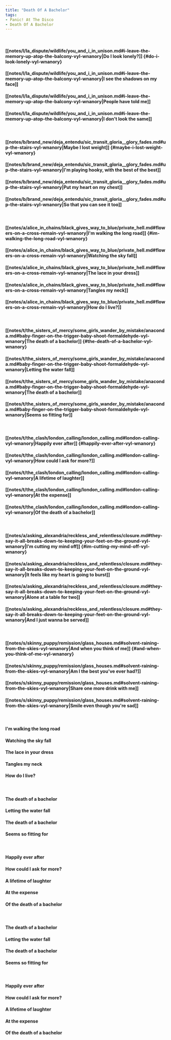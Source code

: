 ```yaml
---
title: "Death Of A Bachelor"
tags:
- Panic! At The Disco
- Death Of A Bachelor
---
```

&nbsp;
#### [[notes/l/la_dispute/wildlife/you_and_i_in_unison.md#i-leave-the-memory-up-atop-the-balcony-vyl-wnanory|Do I look lonely?]] {#do-i-look-lonely-vyl-wnanory}
#### [[notes/l/la_dispute/wildlife/you_and_i_in_unison.md#i-leave-the-memory-up-atop-the-balcony-vyl-wnanory|I see the shadows on my face]]
#### [[notes/l/la_dispute/wildlife/you_and_i_in_unison.md#i-leave-the-memory-up-atop-the-balcony-vyl-wnanory|People have told me]]
#### [[notes/l/la_dispute/wildlife/you_and_i_in_unison.md#i-leave-the-memory-up-atop-the-balcony-vyl-wnanory|I don't look the same]]
&nbsp;
#### [[notes/b/brand_new/deja_entendu/sic_transit_gloria__glory_fades.md#up-the-stairs-vyl-wnanory|Maybe I lost weight]] {#maybe-i-lost-weight-vyl-wnanory}
#### [[notes/b/brand_new/deja_entendu/sic_transit_gloria__glory_fades.md#up-the-stairs-vyl-wnanory|I'm playing hooky, with the best of the best]]
#### [[notes/b/brand_new/deja_entendu/sic_transit_gloria__glory_fades.md#up-the-stairs-vyl-wnanory|Put my heart on my chest]]
#### [[notes/b/brand_new/deja_entendu/sic_transit_gloria__glory_fades.md#up-the-stairs-vyl-wnanory|So that you can see it too]]
&nbsp;
#### [[notes/a/alice_in_chains/black_gives_way_to_blue/private_hell.md#flowers-on-a-cross-remain-vyl-wnanory|I'm walking the long road]] {#im-walking-the-long-road-vyl-wnanory}
#### [[notes/a/alice_in_chains/black_gives_way_to_blue/private_hell.md#flowers-on-a-cross-remain-vyl-wnanory|Watching the sky fall]]
#### [[notes/a/alice_in_chains/black_gives_way_to_blue/private_hell.md#flowers-on-a-cross-remain-vyl-wnanory|The lace in your dress]]
#### [[notes/a/alice_in_chains/black_gives_way_to_blue/private_hell.md#flowers-on-a-cross-remain-vyl-wnanory|Tangles my neck]]
#### [[notes/a/alice_in_chains/black_gives_way_to_blue/private_hell.md#flowers-on-a-cross-remain-vyl-wnanory|How do I live?]]
&nbsp;
#### [[notes/t/the_sisters_of_mercy/some_girls_wander_by_mistake/anaconda.md#baby-finger-on-the-trigger-baby-shoot-formaldehyde-vyl-wnanory|The death of a bachelor]] {#the-death-of-a-bachelor-vyl-wnanory}
#### [[notes/t/the_sisters_of_mercy/some_girls_wander_by_mistake/anaconda.md#baby-finger-on-the-trigger-baby-shoot-formaldehyde-vyl-wnanory|Letting the water fall]]
#### [[notes/t/the_sisters_of_mercy/some_girls_wander_by_mistake/anaconda.md#baby-finger-on-the-trigger-baby-shoot-formaldehyde-vyl-wnanory|The death of a bachelor]]
#### [[notes/t/the_sisters_of_mercy/some_girls_wander_by_mistake/anaconda.md#baby-finger-on-the-trigger-baby-shoot-formaldehyde-vyl-wnanory|Seems so fitting for]]
&nbsp;
#### [[notes/t/the_clash/london_calling/london_calling.md#london-calling-vyl-wnanory|Happily ever after]] {#happily-ever-after-vyl-wnanory}
#### [[notes/t/the_clash/london_calling/london_calling.md#london-calling-vyl-wnanory|How could I ask for more?]]
#### [[notes/t/the_clash/london_calling/london_calling.md#london-calling-vyl-wnanory|A lifetime of laughter]]
#### [[notes/t/the_clash/london_calling/london_calling.md#london-calling-vyl-wnanory|At the expense]]
#### [[notes/t/the_clash/london_calling/london_calling.md#london-calling-vyl-wnanory|Of the death of a bachelor]]
&nbsp;
#### [[notes/a/asking_alexandria/reckless_and_relentless/closure.md#they-say-it-all-breaks-down-to-keeping-your-feet-on-the-ground-vyl-wnanory|I'm cutting my mind off]] {#im-cutting-my-mind-off-vyl-wnanory}
#### [[notes/a/asking_alexandria/reckless_and_relentless/closure.md#they-say-it-all-breaks-down-to-keeping-your-feet-on-the-ground-vyl-wnanory|It feels like my heart is going to burst]]
#### [[notes/a/asking_alexandria/reckless_and_relentless/closure.md#they-say-it-all-breaks-down-to-keeping-your-feet-on-the-ground-vyl-wnanory|Alone at a table for two]]
#### [[notes/a/asking_alexandria/reckless_and_relentless/closure.md#they-say-it-all-breaks-down-to-keeping-your-feet-on-the-ground-vyl-wnanory|And I just wanna be served]]
&nbsp;
#### [[notes/s/skinny_puppy/remission/glass_houses.md#solvent-raining-from-the-skies-vyl-wnanory|And when you think of me]] {#and-when-you-think-of-me-vyl-wnanory}
#### [[notes/s/skinny_puppy/remission/glass_houses.md#solvent-raining-from-the-skies-vyl-wnanory|Am I the best you've ever had?]]
#### [[notes/s/skinny_puppy/remission/glass_houses.md#solvent-raining-from-the-skies-vyl-wnanory|Share one more drink with me]]
#### [[notes/s/skinny_puppy/remission/glass_houses.md#solvent-raining-from-the-skies-vyl-wnanory|Smile even though you're sad]]
&nbsp;
#### I'm walking the long road
#### Watching the sky fall
#### The lace in your dress
#### Tangles my neck
#### How do I live?
&nbsp;
#### The death of a bachelor
#### Letting the water fall
#### The death of a bachelor
#### Seems so fitting for
&nbsp;
#### Happily ever after
#### How could I ask for more?
#### A lifetime of laughter
#### At the expense
#### Of the death of a bachelor
&nbsp;
#### The death of a bachelor
#### Letting the water fall
#### The death of a bachelor
#### Seems so fitting for
&nbsp;
#### Happily ever after
#### How could I ask for more?
#### A lifetime of laughter
#### At the expense
#### Of the death of a bachelor
